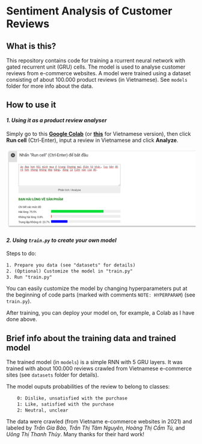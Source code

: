 # Sentiment Analysis of Customer Reviews

## What is this?
This repository contains code for training a rcurrent neural network with gated recurrent unit (GRU) cells. The model is used to analyse customer reviews from e-commerce websites. A model were trained using a dataset consisting of about 100.000 product reviews (in Vietnamese). See `models` folder for more info about the data.

## How to use it
#### *1. Using it as a product review analyser* 
Simply go to this [**Google Colab**](https://colab.research.google.com/drive/1cYNHmXSNTxkkt5wJsWcNx9wf35fkFZMW?usp=sharing) (or [**this**](https://colab.research.google.com/drive/1cYNHmXSNTxkkt5wJsWcNx9wf35fkFZMW?usp=sharing) for Vietnamese version), then click **Run cell** (Ctrl-Enter), input a review in Vietnamese and click **Analyze**.

![Demo using the trained model on Colab](/resources/demo.PNG "Hope you enjoy it!") 


#### *2. Using `train.py` to create your own model*
Steps to do:

    1. Prepare you data (see "datasets" for details)
    2. (Optional) Customize the model in "train.py"
    3. Run "train.py" 

You can easily customize the model by changing hyperparameters put at the beginning of code parts (marked with comments `NOTE: HYPERPARAM`) (see `train.py`).  

After training, you can deploy your model on, for example, a Colab as I have done above.  

## Brief info about the training data and trained model 
The trained model (in `models`) is a simple RNN with 5 GRU layers. It was trained with about 100.000 reviews crawled from Vietnamese e-commerce sites (see `datasets` folder for details). 

The model ouputs probabilities of the review to belong to classes:

        0: Dislike, unsatisfied with the purchase
        1: Like, satisfied with the purchase
        2: Neutral, unclear

The data were crawled (from Vietname e-commerce websites in 2021) and labeled by *Trần Gia Bảo, Trần Thị Tâm Nguyên, Hoàng Thị Cẩm Tú,* and *Uông Thị Thanh Thủy*. Many thanks for their hard work!            






